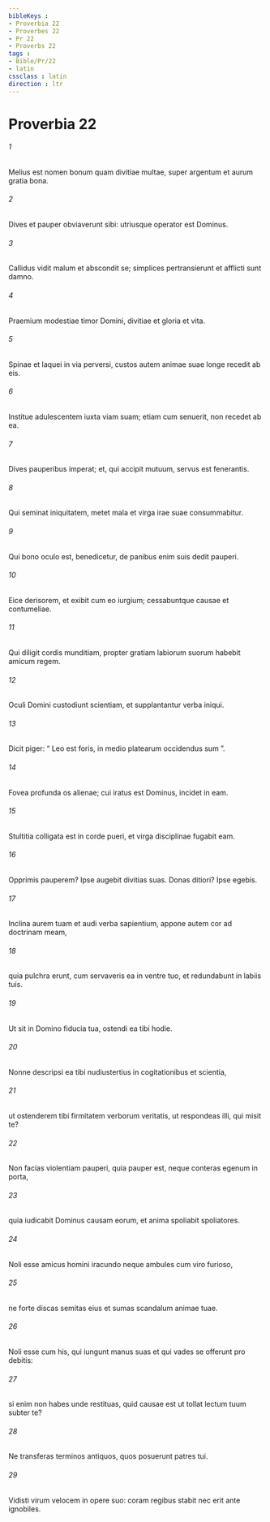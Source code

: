 ```yaml
---
bibleKeys : 
- Proverbia 22
- Proverbes 22
- Pr 22
- Proverbs 22
tags : 
- Bible/Pr/22
- latin
cssclass : latin
direction : ltr
---
```


# Proverbia 22

###### 1
Melius est nomen bonum quam divitiae multae, super argentum et aurum gratia bona.
###### 2
Dives et pauper obviaverunt sibi: utriusque operator est Dominus.
###### 3
Callidus vidit malum et abscondit se; simplices pertransierunt et afflicti sunt damno.
###### 4
Praemium modestiae timor Domini, divitiae et gloria et vita.
###### 5
Spinae et laquei in via perversi, custos autem animae suae longe recedit ab eis.
###### 6
Institue adulescentem iuxta viam suam; etiam cum senuerit, non recedet ab ea.
###### 7
Dives pauperibus imperat; et, qui accipit mutuum, servus est fenerantis.
###### 8
Qui seminat iniquitatem, metet mala et virga irae suae consummabitur.
###### 9
Qui bono oculo est, benedicetur, de panibus enim suis dedit pauperi.
###### 10
Eice derisorem, et exibit cum eo iurgium; cessabuntque causae et contumeliae.
###### 11
Qui diligit cordis munditiam, propter gratiam labiorum suorum habebit amicum regem.
###### 12
Oculi Domini custodiunt scientiam, et supplantantur verba iniqui.
###### 13
Dicit piger: “ Leo est foris, in medio platearum occidendus sum ”.
###### 14
Fovea profunda os alienae; cui iratus est Dominus, incidet in eam.
###### 15
Stultitia colligata est in corde pueri, et virga disciplinae fugabit eam.
###### 16
Opprimis pauperem? Ipse augebit divitias suas. Donas ditiori? Ipse egebis.
###### 17
Inclina aurem tuam et audi verba sapientium, appone autem cor ad doctrinam meam,
###### 18
quia pulchra erunt, cum servaveris ea in ventre tuo, et redundabunt in labiis tuis.
###### 19
Ut sit in Domino fiducia tua, ostendi ea tibi hodie.
###### 20
Nonne descripsi ea tibi nudiustertius in cogitationibus et scientia,
###### 21
ut ostenderem tibi firmitatem verborum veritatis, ut respondeas illi, qui misit te?
###### 22
Non facias violentiam pauperi, quia pauper est, neque conteras egenum in porta,
###### 23
quia iudicabit Dominus causam eorum, et anima spoliabit spoliatores.
###### 24
Noli esse amicus homini iracundo neque ambules cum viro furioso,
###### 25
ne forte discas semitas eius et sumas scandalum animae tuae.
###### 26
Noli esse cum his, qui iungunt manus suas et qui vades se offerunt pro debitis:
###### 27
si enim non habes unde restituas, quid causae est ut tollat lectum tuum subter te?
###### 28
Ne transferas terminos antiquos, quos posuerunt patres tui.
###### 29
Vidisti virum velocem in opere suo: coram regibus stabit nec erit ante ignobiles.

